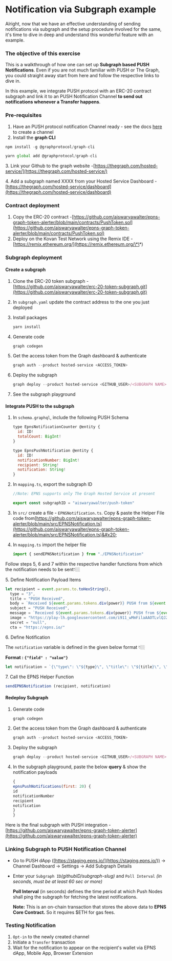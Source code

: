 # Notification via Subgraph example

Alright, now that we have an effective understanding of sending notifications via subgraph and the setup procedure involved for the same, it's time to dive in deep and understand this wonderful feature with an example.

### The objective of this exercise

This is a walkthrough of how one can set up **Subgraph based PUSH Notifications**. Even if you are not much familiar with PUSH or The Graph, you could straight away start from here and follow the respective links to dive in.&#x20;

In this example, we integrate PUSH protocol with an ERC-20 contract subgraph and link it to an PUSH Notification Channel **to send out notifications whenever a Transfer happens**.

### Pre-requisites

1. Have an PUSH protocol notification Channel ready - see the docs [here](https://docs.epns.io/developers/developer-zone/create-your-notif-channel) to create a channel
2. Install the **graph CLI**

```jsx
npm install -g @graphprotocol/graph-cli

yarn global add @graphprotocol/graph-cli
```

3\. Link your Github to the graph website -[https://thegraph.com/hosted-service/](https://thegraph.com/hosted-service/)

4\. Add a subgraph named XXXX from your Hosted Service Dashboard -[https://thegraph.com/hosted-service/dashboard](https://thegraph.com/hosted-service/dashboard)

### **Contract deployment**

1. Copy the ERC-20 contract -[https://github.com/aiswaryawalter/epns-graph-token-alerter/blob/main/contracts/PushToken.sol](https://github.com/aiswaryawalter/epns-graph-token-alerter/blob/main/contracts/PushToken.sol)
2. Deploy on the Kovan Test Network using the Remix IDE - [https://remix.ethereum.org/](https://remix.ethereum.org/\*\*)

### **Subgraph deployment**

#### Create a subgraph

1. Clone the ERC-20 token subgraph -[https://github.com/aiswaryawalter/erc-20-token-subgraph.git](https://github.com/aiswaryawalter/erc-20-token-subgraph.git)
2. In `subgraph.yaml` update the contract address to the one you just deployed
3.  Install packages

    ```jsx
    yarn install
    ```
4.  Generate code

    ```jsx
    graph codegen
    ```
5.  Get the access token from the Graph dashboard & authenticate

    ```jsx
    graph auth --product hosted-service <ACCESS_TOKEN>
    ```
6.  Deploy the subgraph

    ```jsx
    graph deploy --product hosted-service <GITHUB_USER>/<SUBGRAPH NAME>
    ```
7. See the subgraph playground

#### Integrate PUSH to the subgraph

1.  In `schema.graphql`, include the following PUSH Schema

    ```jsx
    type EpnsNotificationCounter @entity {
      id: ID!
      totalCount: BigInt!
    }

    type EpnsPushNotification @entity {
      id: ID!
      notificationNumber: BigInt!
      recipient: String!
      notification: String!
    }
    ```
2.  In `mapping.ts`, export the subgraph ID

    ```jsx
    //Note: EPNS supports only The Graph Hosted Service at present

    export const subgraphID = "aiswaryawalter/push-token"
    ```
3. In `src/` create a file - `EPNSNotification.ts`. Copy & paste the Helper File code from[https://github.com/aiswaryawalter/epns-graph-token-alerter/blob/main/src/EPNSNotification.ts](https://github.com/aiswaryawalter/epns-graph-token-alerter/blob/main/src/EPNSNotification.ts)&#x20;
4.  In `mapping.ts` import the helper file

    ```jsx
    import { sendEPNSNotification } from "./EPNSNotification"
    ```

Follow steps 5, 6 and 7 within the respective handler functions from which the notification needs to be sent👇🏼

5\. Define Notification Payload Items

```jsx
let recipient = event.params.to.toHexString(),
  type = "3",
  title = "PUSH Received",
  body = `Received ${event.params.tokens.div(power)} PUSH from ${event.params.from.toHexString()}`,
  subject = "PUSH Received",
  message = `Received ${event.params.tokens.div(power)} PUSH from ${event.params.from.toHexString()}`,
  image = "https://play-lh.googleusercontent.com/i911_wMmFilaAAOTLvlQJZMXoxBF34BMSzRmascHezvurtslYUgOHamxgEnMXTklsF-S",
  secret = "null",
  cta = "https://epns.io/"
```

6\. Define Notification

The `notification` variable is defined in the given below format 👇🏼

**Format : `{"field" : "value"}`**

```jsx
let notification = `{\"type\": \"${type}\", \"title\": \"${title}\", \"body\": \"${body}\", \"subject\": \"${subject}\", \"message\": \"${message}\", \"image\": \"${image}\", \"secret\": \"${secret}\", \"cta\": \"${cta}\"}`
```

7\. Call the EPNS Helper Function

```jsx
sendEPNSNotification (recipient, notification)
```

#### Redeploy Subgraph

1.  Generate code

    ```jsx
    graph codegen
    ```
2.  Get the access token from the Graph dashboard & authenticate

    ```jsx
    graph auth --product hosted-service <ACCESS_TOKEN>
    ```
3.  Deploy the subgraph

    ```jsx
    graph deploy --product hosted-service <GITHUB_USER>/<SUBGRAPH NAME>
    ```
4.  In the subgraph playground, paste the below **query** & show the notification payloads

    ```jsx
    {
    epnsPushNotifications(first: 20) {
    id
    notificationNumber
    recipient
    notification
    }
    }
    ```



Here is the final subgraph with PUSH integration - [https://github.com/aiswaryawalter/epns-graph-token-alerter](https://github.com/aiswaryawalter/epns-graph-token-alerter)

### **Linking Subgraph to** PUSH **Notification Channel**

* Go to PUSH dApp ([https://staging.epns.io/](https://staging.epns.io/)) → Channel Dashboard → Settings → Add Subgraph Details
*   Enter your `Subgraph ID`_(githubID/subgraph-slug)_ and `Poll Interval` _(in seconds, must be at least 60 sec or more)_

    **Poll Interval** (in seconds) defines the time period at which Push Nodes shall ping the subgraph for fetching the latest notifications.

    **Note:** This is an on-chain transaction that stores the above data to **EPNS Core Contract.** So it requires $ETH for gas fees.

### **Testing Notification**

1. &#x20;`Opt-in` to the newly created channel
2. Initiate a `Transfer` transaction&#x20;
3. Wait for the notification to appear on the recipient's wallet via EPNS dApp, Mobile App, Browser Extension
